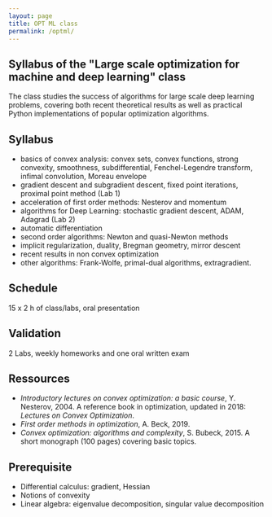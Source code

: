 ```yaml
---
layout: page
title: OPT ML class
permalink: /optml/
---
```

## Syllabus of the "Large scale optimization for machine and deep learning" class


The class studies the success of algorithms for large scale deep learning problems, covering both recent theoretical results as well as practical Python implementations of popular optimization algorithms.


## Syllabus
- basics of convex analysis: convex sets, convex functions, strong convexity, smoothness, subdifferential, Fenchel-Legendre transform, infimal convolution, Moreau envelope
- gradient descent and subgradient descent, fixed point iterations, proximal point method (Lab 1)
- acceleration of first order methods: Nesterov and momentum
- algorithms for Deep Learning: stochastic gradient descent, ADAM, Adagrad (Lab 2)
- automatic differentiation
- second order algorithms: Newton and quasi-Newton methods
- implicit regularization, duality, Bregman geometry, mirror descent
- recent results in non convex optimization
- other algorithms: Frank-Wolfe, primal-dual algorithms, extragradient.

## Schedule
15 x 2 h of class/labs, oral presentation

## Validation
2 Labs, weekly homeworks and one oral written exam

## Ressources
- _Introductory lectures on convex optimization: a basic course_, Y. Nesterov, 2004. A reference book in optimization, updated in 2018: _Lectures on Convex Optimization_.
- _First order methods in optimization_, A. Beck, 2019.
- _Convex optimization: algorithms and complexity_, S. Bubeck, 2015. A short monograph (100 pages) covering basic topics.

## Prerequisite
- Differential calculus: gradient, Hessian
- Notions of convexity
- Linear algebra: eigenvalue decomposition, singular value decomposition



